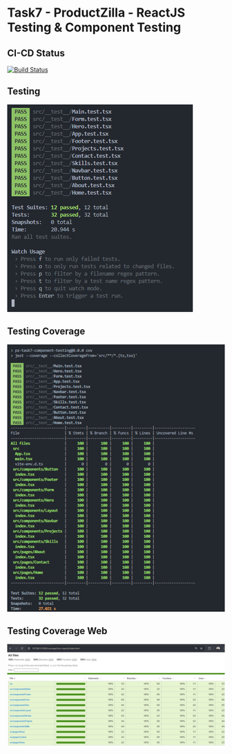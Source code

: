 # Task7 - ProductZilla - ReactJS Testing & Component Testing

## CI-CD Status
[![Build Status](https://github.com/muhammadfaiz19/pz-task7-component-testing/actions/workflows/ci-cd.yml/badge.svg)](https://github.com/muhammadfaiz19/pz-task7-component-testing/actions/workflows/ci-cd.yml)

## Testing
![Test Image](https://github.com/muhammadfaiz19/pz-task7-component-testing/raw/main/src/assets/test.png)

## Testing Coverage
![Test Image Coverage](https://github.com/muhammadfaiz19/pz-task7-component-testing/raw/main/src/assets/test-cov.png)

## Testing Coverage Web
![Test Image Coverage Web](https://github.com/muhammadfaiz19/pz-task7-component-testing/raw/main/src/assets/test-coverage-web.png)

